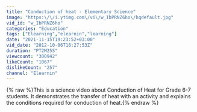 ```yaml
---
title: "Conduction of heat - Elementary Science"
image: "https:\/\/i.ytimg.com\/vi\/w_IbPRNZ6ho\/hqdefault.jpg"
vid_id: "w_IbPRNZ6ho"
categories: "Education"
tags: ["Elearning","elearnin","learning"]
date: "2021-11-15T19:23:52+03:00"
vid_date: "2012-10-06T16:27:53Z"
duration: "PT2M25S"
viewcount: "300942"
likeCount: "1067"
dislikeCount: "257"
channel: "Elearnin"
---
```

{% raw %}This is a science video about Conduction of Heat for Grade 6-7 students. It demonstrates the transfer of heat with an activity and explains the conditions required for conduction of heat.{% endraw %}
